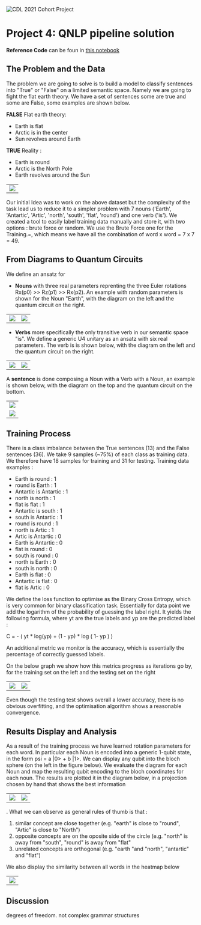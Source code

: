 ![CDL 2021 Cohort Project](../figures/CDL_logo.jpg)
# Project 4: QNLP pipeline solution

**Reference Code** can be foun in [this notebook](./QNLP_notebook.ipynb)

## The Problem and the Data
The problem we are going to solve is to build a model to classify sentences into "True" or "False" on a limited semantic space. Namely we are going to fight the flat earth theory. We have a set of sentences some are true and some are False, some examples are shown below.

**FALSE** Flat earth theory:
* Earth is flat
* Arctic is in the center
* Sun revolves around Earth

**TRUE** Reality :
* Earth is round
* Arctic is the North Pole
* Earth revolves around the Sun

<center>
<table>
        <tr>
            <td><img src="imgs/10_histogram.png"></td>
        </tr>
</table>
</center>

Our initial Idea was to work on the above dataset but the complexity of the task lead us to reduce it to a simpler problem with 7 nouns ('Earth', 'Antartic', 'Artic', 'north', 'south', 'flat', 'round') and one verb ('is'). We created a tool to easily label training data manually and store it, with two options : brute force or random. We use the Brute Force one for the Training.=, which means we have all the combination of word x word = 7 x 7 = 49.

## From Diagrams to Quantum Circuits

We define an ansatz for 

* **Nouns** with three real parameters reprenting the three Euler rotations Rx(p0) >> Rz(p1) >> Rx(p2). An example with random parameters is shown for the Noun "Earth", with the diagram on the left and the quantum circuit on the right.
<center>
<table>
        <tr>
            <td><img src="imgs/22_earth.png"></td>
            <td><img src="imgs/21_earth.png"></td>
        </tr>
</table>
</center>

* **Verbs** more specifically the only transitive verb in our semantic space "is". We define a generic U4 unitary as an ansatz with six real parameters. The verb is is shown below, with the diagram on the left and the quantum circuit on the right.
<center>
<table>
        <tr>
            <td><img src="imgs/31_is.png"></td>
            <td><img src="imgs/32_is.png"></td>
        </tr>
</table>
</center>

A **sentence** is done composing a Noun with a Verb with a Noun, an example is shown below, with the diagram on the top and the quantum circuit on the bottom.
<center>
<table>
        <tr>
            <td><img src="imgs/41_sentence.png"></td>
        </tr>
        <tr>
            <td><img src="imgs/42_sentence.png"></td>
        </tr>
</table>
</center>

## Training Process

There is a class imbalance between the True sentences (13) and the False sentences (36). We take 9 samples (~75%) of each class as training data. We therefore have 18 samples for training and 31 for testing. Training data examples :
- Earth is round :  1
- round is Earth :  1
- Antartic is Antartic :  1
- north is north :  1
- flat is flat :  1
- Antartic is south :  1
- south is Antartic :  1
- round is round :  1
- north is Artic :  1
- Artic is Antartic :  0
- Earth is Antartic :  0
- flat is round :  0
- south is round :  0
- north is Earth :  0
- south is north :  0
- Earth is flat :  0
- Antartic is flat :  0
- flat is Artic :  0

We define the loss function to optimise as the Binary Cross Entropy, which is very common for binary classification task. Essentially for data point we add the logarithm of the probability of guessing the label right. It yields the following formula, where yt are the true labels and yp are the predicted label :

C = - ( yt * log(yp) + (1 - yp) * log ( 1- yp ) )

An additional metric we monitor is the accuracy, which is essentially  the percentage of correctly guessed labels.

On the below graph we show how this metrics progress as iterations go by, for the training set on the left and the testing set on the right

<center>
<table>
        <tr>
            <td><img src="imgs/51_train.png"></td>
            <td><img src="imgs/52_test.png"></td>
        </tr>
</table>
</center>

Even though the testing test shows overall a lower accuracy, there is no obvious overfitting, and the optimisation algorithm shows a reasonable convergence.

## Results Display and Analysis

As a result of the training process we have learned rotation parameters for each word. In particular each Noun is encoded into a generic 1-qubit state, in the form psi = a |0> + b |1>. We can display any qubit into the bloch sphere (on the left in the figure below). We evaluate the diagram for each Noun and map the resulting qubit encoding to the bloch coordinates for each noun. The results are plotted it in the diagram below, in a projection chosen by hand that shows the best information
<center>
<table>
        <tr>
            <td><img src="imgs/61_bloch.png"></td>
            <td><img src="imgs/60_word_circle.png"></td>
        </tr>
</table>
</center>

. What we can observe as general rules of thumb is that :
1. similar concept are close together (e.g. "earth" is close to "round", "Artic" is close to "North")
2. opposite concepts are on the oposite side of the circle (e.g. "north" is away from "south", "round" is away from "flat"
3. unrelated concepts are orthogonal (e.g. "earth "and "north", "antartic" and "flat")

We also display the similarity between all words in the heatmap below
<center>
<table>
        <tr>
            <td><img src="imgs/70_matrix.png"></td>
        </tr>
</table>
</center>

## Discussion
degrees of freedom.
not complex grammar structures










